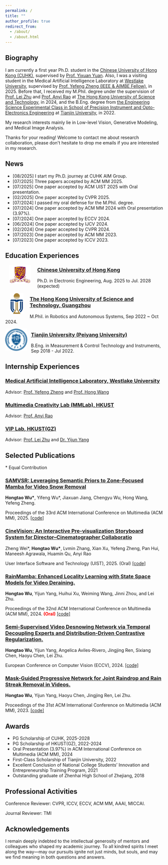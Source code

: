 ```yaml
---
permalink: /
title: ""
author_profile: true
redirect_from: 
  - /about/
  - /about.html
---
```

## Biography

I am currently a first year Ph.D. student in the [Chinese University of Hong Kong (CUHK)](https://www.cuhk.edu.hk/english/index.html), supervised by [Prof. Yixuan Yuan](https://www.ee.cuhk.edu.hk/~yxyuan/). 
Also, I was a visiting student in the Medical Artificial Intelligence Laboratory at [Westlake University](https://en.westlake.edu.cn/), supervised by [Prof. Yefeng Zheng (IEEE & AIMBE Fellow)](https://sites.google.com/site/yefengzheng/), in 2025.
Before that, I received my M.Phil. degree under the supervision of [Prof. Lei Zhu](https://sites.google.com/site/indexlzhu/home?authuser=0) and [Prof. Anyi Rao](https://anyirao.com/) at [The Hong Kong University of Science and Technology](https://hkust.edu.hk/), in 2024, and the B.Eng. degree from [the Engineering Science Experimental Class in School of Precision Instrument and Opto-Electronics Engineering](https://www.tju.edu.cn/info/1044/1251.htm) at [Tianjin University](https://www.tju.edu.cn/), in 2022.

My research interests mainly lie in Low-level Vision, Generative Modeling, and Medical Image Analysis.

Thanks for your reading! Welcome to contact me about research collaboration, please don't hesitate to drop me emails if you are interested in my research.



<!--
## Research Interests

* Video restoration under real-world adverse conditions.
* Efficient neural network for low-level applications (ViTs, Diffusions, Mambas).
* Medical image analysis for clinical application.
-->




## News

* [08/2025]  I start my Ph.D. journey at CUHK AIM Group.
* [07/2025] Three papers accepted by ACM MM 2025.
* [07/2025] One paper accepted by ACM UIST 2025 with Oral presentation.
* [02/2025] One paper accepted by CVPR 2025.
* [07/2024] I passed my oral defense for the M.Phil. degree.
* [07/2024] One paper accepted by ACM MM 2024 with Oral presentation (3.97%).
* [07/2024] One paper accepted by ECCV 2024.
* [06/2024] One paper accepted by IJCV 2024.
* [02/2024] One paper accepted by CVPR 2024.
* [07/2023] One paper accepted by ACM MM 2023. 
* [07/2023] One paper accepted by ICCV 2023.


## Education Experiences

<p>
<img src="../images/cuhk_logo.png" width="70" style="margin-left: 12px; margin-right: 20px;" align="left" />
</p>

### [Chinese University of Hong Kong](https://www.cuhk.edu.hk/english/index.html)
Ph.D. in Electronic Engineering, Aug. 2025 to Jul. 2028 (expected) 



<p>
<img src="../images/HKUST_logo.png" width="43" style="margin-left: 15px; margin-right: 20px;" align="left" />
</p>

### [The Hong Kong University of Science and Technology, Guangzhou](https://www.hkust-gz.edu.cn/)
M.Phil. in Robotics and Autonomous Systems, Sep 2022 ~ Oct 2024.


<p>
<img src="../images/TJU_logo.png" width="70" style="margin-right: 12px;" align="left" />
</p>

### [Tianjin University (Peiyang University)](https://www.tju.edu.cn/)
B.Eng. in Measurement & Control Technology and Instruments, Sep 2018 - Jul 2022.


## Internship Experiences

### [Medical Artificial Intelligence Laboratory, Westlake University](https://medai.lab.westlake.edu.cn/)
Advisor: [Prof. Yefeng Zheng](https://sites.google.com/site/yefengzheng/) and [Prof. Hong Wang](https://hongwang01.github.io/)

### [Multimedia Creativity Lab (MMLab), HKUST](https://mmlab-hkust.github.io/)
Advisor: [Prof. Anyi Rao](https://anyirao.com/)


### [VIP Lab, HKUST(GZ)](https://sites.google.com/site/indexlzhu/team)
Advisor: [Prof. Lei Zhu](https://sites.google.com/site/indexlzhu/home?authuser=0) and [Dr. Yijun Yang](https://yijun-yang.github.io/)


## Selected Publications

\* Equal Contribution


### [SAMVSR: Leveraging Semantic Priors to Zone-Focused Mamba for Video Snow Removal](https://hongtao-wu.github.io/)

**Hongtao Wu&#42;**, Yifeng Wu&#42;, Jiaxuan Jiang, Chengyu Wu, Hong Wang, Yefeng Zheng.

Proceedings of the 33rd ACM International Conference on Multimedia (ACM MM), 2025. [[code]](https://hongtao-wu.github.io/)



### [CineVision: An Interactive Pre-visualization Storyboard System for Director–Cinematographer Collaboratio](https://hongtao-wu.github.io/)

Zheng Wei&#42;, **Hongtao Wu&#42;**, Lvmin Zhang, Xian Xu, Yefeng Zheng, Pan Hui, Maneesh Agrawala, Huamin Qu, Anyi Rao 

User Interface Software and Technology (UIST), 2025. (Oral) [[code]](https://github.com/TonyHongtaoWu/CineVision)





<!--
### [SnowMaster: Comprehensive Real-world Image Desnowing via MLLM with Multi-Model Feedback Optimization.](https://openaccess.thecvf.com/content/CVPR2025/html/Lai_SnowMaster_Comprehensive_Real-world_Image_Desnowing_via_MLLM_with_Multi-Model_Feedback_CVPR_2025_paper.html)
  Jianyu Lai, Sixiang Chen, Yunlong Lin, Tian Ye, Yun Liu, Song Fei, Zhaohu Xing, **Hongtao Wu**, Weiming Wang, and Lei Zhu.

  Proceedings of the IEEE/CVF Conference on Computer Vision and Pattern Recognition (CVPR), 2025.

-->



### [RainMamba: Enhanced Locality Learning with State Space Models for Video Deraining.](https://arxiv.org/abs/2407.21773)
  **Hongtao Wu**, Yijun Yang, Huihui Xu, Weiming Wang, Jinni Zhou, and Lei Zhu.

  Proceedings of the 32nd ACM International Conference on Multimedia (ACM MM), 2024. <span style="color:red;">**(Oral)**</span> [[code]](https://github.com/TonyHongtaoWu/RainMamba)


### [Semi-Supervised Video Desnowing Network via Temporal Decoupling Experts and Distribution-Driven Contrastive Regularization.](https://link.springer.com/chapter/10.1007/978-3-031-72684-2_5)
  **Hongtao Wu**, Yijun Yang, Angelica Aviles-Rivero, Jingjing Ren, Sixiang Chen, Haoyu Chen, Lei Zhu.
  
  European Conference on Computer Vision (ECCV), 2024. [[code]](https://github.com/TonyHongtaoWu/SemiVDN)



<!--
### [Triplane-Smoothed Video Dehazing with CLIP-Enhanced Generalization.](https://link.springer.com/article/10.1007/s11263-024-02161-0)
  Jingjing Ren, Tian Ye, Haoyu Chen, **Hongtao Wu**, Lei Zhu. 

  International Journal of Computer Vision (IJCV), 2024.

### [Genuine Knowledge from Practice: Diffusion Test-Time Adaptation for Video Adverse Weather Removal.](https://openaccess.thecvf.com/content/CVPR2024/html/Yang_Genuine_Knowledge_from_Practice_Diffusion_Test-Time_Adaptation_for_Video_Adverse_CVPR_2024_paper.html)
  Yijun Yang, **Hongtao Wu**, Angelica I. Aviles-Rivero, Yulun Zhang, Jing Qin, Lei Zhu.
  
  Proceedings of the IEEE/CVF Conference on Computer Vision and Pattern Recognition (CVPR), 2024.

-->


### [Mask-Guided Progressive Network for Joint Raindrop and Rain Streak Removal in Videos.](https://dl.acm.org/doi/10.1145/3581783.3612001)
  **Hongtao Wu**, Yijun Yang, Haoyu Chen, Jingjing Ren, Lei Zhu. 
  
  Proceedings of the 31st ACM International Conference on Multimedia (ACM MM), 2023. [[code]](https://github.com/TonyHongtaoWu/ViMP-Net)
  
<!--
### [Snow Removal in Video: A New Dataset and A Novel Method.](https://openaccess.thecvf.com/content/ICCV2023/html/Chen_Snow_Removal_in_Video_A_New_Dataset_and_A_Novel_ICCV_2023_paper.html)
  Haoyu Chen, Jingjing Ren, Jinjin Gu, **Hongtao Wu**, Xuequan Lu, Haoming Cai, Lei Zhu.
  
  IEEE/CVF International Conference on Computer Vision (ICCV), 2023.


###  2 **_CVPR_**  &nbsp;&nbsp;&nbsp;  1 **_ICCV_**  &nbsp;&nbsp;&nbsp;  1 **_ECCV_**  &nbsp;&nbsp;&nbsp;  1 **_IJCV_**  &nbsp;&nbsp;&nbsp;  2 **_ACM MM_** 
-->

## Awards

* PG Scholarship of CUHK, 2025-2028
* PG Scholarship of HKUST(GZ), 2022-2024
* Oral Presentation (3.97%) in ACM International Conference on Multimedia (ACM MM), 2024
* First-Class Scholarship of Tianjin University, 2022
* Excellent Conclusion of National College Students’ Innovation and Entrepreneurship Training Program, 2021
* Outstanding graduate of Zhenhai High School of Zhejiang, 2018

## Professional Activities

Conference Reviewer: CVPR, ICCV, ECCV, ACM MM, AAAI, MICCAI.

Journal Reviewer: TMI

## Acknowledgements

I remain deeply indebted to the intellectual generosity of mentors and colleagues who shaped my academic journey. To all kindred spirits I meet along the way—may our pursuits ignite not just minds, but souls, and may we find meaning in both questions and answers.

<!--
[![Visitors](https://clustrmaps.com/map_v2.png?cl=ffffff&w=300&t=tt&d=sH1-ZJHZshkCInDov2IoBRogLjPcf3YCslEKDOyVnqc)](https://clustrmaps.com/site/1c7fy)
-->


